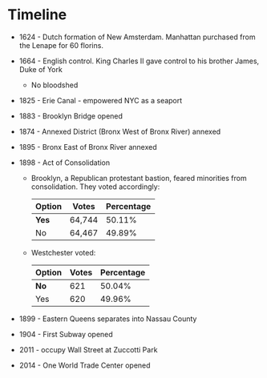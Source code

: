 # Timeline
* 1624 - Dutch formation of New Amsterdam. Manhattan purchased from the Lenape for 60 florins.
* 1664 - English control. King Charles II gave control to his brother James, Duke of York
    * No bloodshed
* 1825 - Erie Canal - empowered NYC as a seaport
* 1883 - Brooklyn Bridge opened
* 1874 - Annexed District (Bronx West of Bronx River) annexed
* 1895 - Bronx East of Bronx River annexed
* 1898 - Act of Consolidation
    * Brooklyn, a Republican protestant bastion, feared minorities from consolidation. They voted accordingly:

        | Option | Votes   | Percentage |
        |--------|---------|------------|
        | **Yes**    | 64,744  | 50.11%     |
        | No     | 64,467  | 49.89%     |

    * Westchester voted:

        | Option | Votes | Percentage |
        |--------|-------|------------|
        | **No**     | 621   | 50.04%     |
        | Yes    | 620   | 49.96%     |

* 1899 - Eastern Queens separates into Nassau County
* 1904 - First Subway opened
* 2011 - occupy Wall Street at Zuccotti Park
* 2014 - One World Trade Center opened